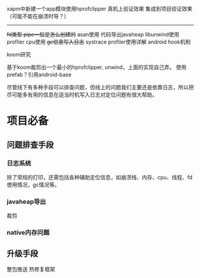 
xapm中新建一个app模块使用hprofclipper
真机上验证效果
集成到项目验证效果（可能不能在崩溃时导？）

-----------------------------------------------------
~~fd类型 pipe一般是怎么创建的~~
asan使用
代码导出javaheap
libunwind使用
profiler cpu使用
~~gc信息写入日志~~
systrace
profiler使用详解
android hook机制

koom研究

基于koom裁剪出一个最小的hprofclipper, unwind，上面的实现自己弄。
使用prefab？引用android-base

尽管线下有多种手段可以排查问题，但线上的问题我们主要还是依靠日志，所以把尽可能多有用的信息在适当时机写入日志对定位问题有很大帮助。

# 项目必备

## 问题排查手段

### 日志系统
除了常规的打印，还需包括各种辅助定位信息，如崩溃栈、内存、cpu、线程、fd使用情况，gc情况等。

### javaheap导出
裁剪

### native内存问题


## 升级手段
整包推送
热修复框架

